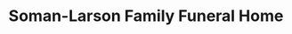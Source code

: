 ---
title: "Soman-Larson Family Funeral Home"
url: /montfort/soman-larson-family-funeral-home/
shop: funeral directors
---